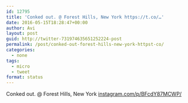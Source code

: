 ```yaml
---
id: 12795
title: 'Conked out. @ Forest Hills, New York https://t.co/…'
date: 2016-05-15T18:28:47+00:00
author: Avi
layout: post
guid: http://twitter-731974635651252224-post
permalink: /post/conked-out-forest-hills-new-york-httpst-co/
categories:
  - none
tags:
  - micro
  - tweet
format: status
---
```

Conked out. @ Forest Hills, New York [instagram.com/p/BFcdY87MCWP/](https://www.instagram.com/p/BFcdY87MCWP/)
